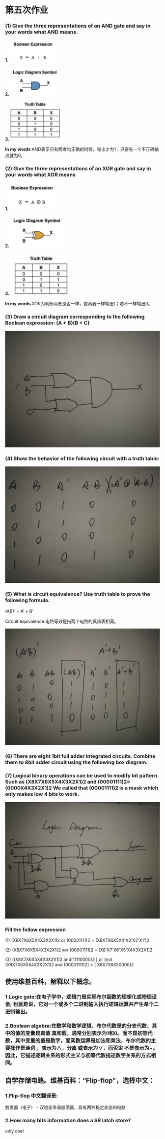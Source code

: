 # 第五次作业



### (1) Give the three representations of an AND gate and say in your words what AND means.

**1.**  ![](\images\and1.png)

**2.**  ![](\images\and2.png)

**3.**  ![](\images\and3.png)

**In my words**:AND表示只有两者均正确的时候，输出才为1；只要有一个不正确输出就为0。

### (2) Give the three representations of an XOR gate and say in your words what XOR means

**1.** ![](\images\xor1.png)

**2.** ![](\images\xor2.png)

**3.** ![](\images\xor3.png)

**In my words**:XOR为判断两者是否一样，若两者一样输出1；若不一样输出0。

### (3) Draw a circuit diagram corresponding to the following Boolean expression: (A + B)(B + C) 

![](\images\dianlutu.jpg)

### (4) Show the behavior of the following circuit with a truth table:

![](\images\dianlutu2.jpg)

### (5) What is circuit equivalence? Use truth table to prove the following formula. 

 (AB)’ = A’ + B’

 Circuit equivalence:电路等效是指两个电路的真值表相同。

 ![](\images\dianlutu3.jpg)

### (6) There are eight 1bit full adder integrated circuits. Combine them to 8bit adder circuit using the following box diagram.

### (7) Logical binary operations can be used to modify bit pattern. Such as (X8X7X6X5X4X3X2X1)2 and (00001111)2= (0000X4X3X2X1)2 We called that (00001111)2 is a mask which only makes low 4 bits to work. 

![](\images\dianlutu4.jpg)

### Fill the follow expression

(1)  (X8X7X6X5X4X3X2X1)2 or (00001111)2 = (X8X7X6X5X4'X3'X2'X1')2

(2)  (X8X7X6X5X4X3X2X1)2 xor (00001111)2 = (X8'X7'X6'X5'X4X3X2X1)2 

(3)  ((X8X7X6X5X4X3X2X1)2 and(11110000)2 ) or  (not (X8X7X6X5X4X3X2X1)2 and (00001111)2)  =  ( X8X7X6X50000)2

## 使用维基百科，解释以下概念。 

### 1.Logic gate:在电子学中，逻辑门是实现布尔函数的理想化或物理设备; 也就是说，它对一个或多个二进制输入执行逻辑运算并产生单个二进制输出。

### 2.Boolean algebra:在数学和数学逻辑，布尔代数是的分支代数，其中的值的变量是真值 真和假，通常分别表示为1和0。而不是初等代数，其中变量的值是数字，而素数运算是加法和乘法，布尔代数的主要操作是连词 ，表示为∧，分离 或表示为∨，而否定 不是表示为¬。因此，它描述逻辑关系的形式主义与初等代数描述数字关系的方式相同。

## 自学存储电路。维基百科：“Flip-flop”，选择中文：

### 1.Flip-flop 中文翻译是:

触发器（电子） - 双稳态多谐振荡器，具有两种稳定状态的电路

### 2.How many bits information does a SR latch store?

only one! 





 
 